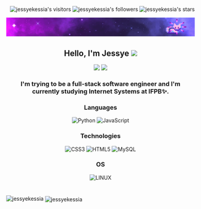 <p align="right">
	<img alt="jessyekessia's visitors" src="https://komarev.com/ghpvc/?username=jessyekessia&color=8c36db&style=flat&label=visitors" />
	<img alt="jessyekessia's followers" src="https://img.shields.io/github/followers/jessyekessia?color=blueviolet" />
	<img alt="jessyekessia's stars" src="https://img.shields.io/github/stars/jessyekessia?color=blueviolet" />
</p>

[![Poster with background image of a galaxy in the colours purple and blue with animated sparkling stars and a pixelated cat.](poster_galaxy-2.gif)](https://www.linkedin.com/in/jessyekessia/)

<h2 align="center">Hello, I'm Jessye <img src="https://media.giphy.com/media/mGcNjsfWAjY5AEZNw6/giphy.gif" width="50"></h2>
<div align="center" ><img src="https://img.shields.io/badge/jessyekessia16@gmail.com-%23D14836.svg?&style=for-the-badge&logo=gmail&logoColor=white" href="jessyekessia16@gmail.com"> <a href="https://www.linkedin.com/in/jessye-pereira-b4733b1b7/"><img src="https://img.shields.io/badge/Jessye Pereira-%230077B5.svg?&style=for-the-badge&logo=linkedin&logoColor=white" ></a> </div>



<h3 align="center">I'm trying to be a full-stack software engineer and I'm currently studying Internet Systems at IFPB✨.</h3>

<div align="center">

### Languages
![Python](https://img.shields.io/badge/python-3670A0?style=flat&logo=python&logoColor=ffdd54) 
![JavaScript](https://img.shields.io/badge/javascript-%23323330.svg?style=flat&logo=javascript&logoColor=%23F7DF1E) 

### Technologies
![CSS3](https://img.shields.io/badge/css3-%231572B6.svg?style=flat&logo=css3&logoColor=white)
![HTML5](https://img.shields.io/badge/html5-%23E34F26.svg?style=flat&logo=html5&logoColor=white)
![MySQL](https://img.shields.io/badge/mysql-%2300f.svg?style=flat&logo=mysql&logoColor=white)

### OS
![LINUX](https://img.shields.io/badge/Linux-FCC624?style=flat&logo=linux&logoColor=black)

</div>

#
<div> 
<p><img align="left" src="https://github-readme-stats.vercel.app/api?username=jessyekessia&theme=omni&hide_border=false&include_all_commits=false&count_private=false" alt="jessyekessia" /> </p>

<p>&nbsp;<img align="center" src="https://github-readme-stats.vercel.app/api/top-langs/?username=jessyekessia&theme=omni&hide_border=false&include_all_commits=false&count_private=false&layout=compact" alt="jessyekessia" /></p>
</div>
